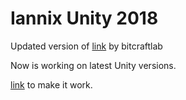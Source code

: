 # Iannix Unity 2018

Updated version of [link](https://github.com/bitcraftlab/iannix-unity "Iannix Unity") by bitcraftlab

Now is working on latest Unity versions.

[link](https://www.uni-weimar.de/kunst-und-gestaltung/wiki/GMU:Tutorials/Networking/Controlling_Unity_with_IanniX "Short tutorial") to make it work.
